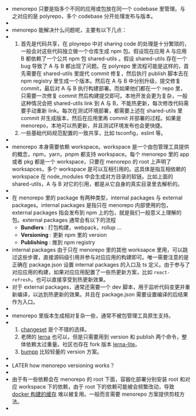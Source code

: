 - menorepo 只要是指多个不同的应用或包放在同一个 codebase 里管理。与之对应的是 polyrepo，多个 codebase 分开处理发布与版本。
-
- menorepo 能解决什么问题呢，主要有以下几点：
- 1. 首先是代码共享，在 ployrepo 中对 sharing code 的处理是十分繁琐的，一般会对这些代码独立做一个仓库生成 npm 包。假设现在应用 A 与应用 B 都依赖了一个公共 npm 包 shared-utils 。假设 shared-utils 存在一个 bug 导致了 A 与 B 都出现了问题。在 polyrepo 里流程可能是这样的，首先需要在 shared-utils 里提代 commit 修复，然后执行 publish 脚本去在 npm registry 里生成一个版本。然后在 A 与 B 中分别升级，提交修复 commit，最后对 A 与 B 执行构建部署。而如果他们都在一个 repo 里，只需要一次修复 commit 然后构建提交即可。本地开发会更为复杂，一般这种情况会把 shared-utils link 到 A 与 B，不能热更新，每次修改代码需要手动重新 link。每次在测试环境部署，都需要上述在 shared-utils 里 commit 并生成版本，然后在应用里再 commit 并部署的过程。如果是 menorepo，本地可以热更新，并且测试环境发布也会更快捷。
  2. 一些基础代码规范配置的一致共享，比如 tsconfig，eslint 等。
-
- menorepo 本身需要依赖 workspace。workspace 是一个由包管理工具提供的概念，npm，yarn，pnpm 都支持 workspace。每个 menorepo 里的 app 或者 pkg 都是一个 workspace，只要在 menorepo 的 root 上声明了 worksapces，多个 workspace 是可以互相引用的。这具体是指互相依赖的 workspace 在 node_modules 中会生成对方目录的软链。比如上面的 shared-utils，A 与 B 对它的引用，都是从它自身的真实目录里去解析的。
-
- 在 menorepo 里的 package 有两种类型，internal packages 与 external packages。internal packages 是指只在 menorepo 内部使用的包，external packages 指会发布到 npm 上的包，就是我们一般意义上理解的包。external packages 通常会有以下的流程
	- **Bundlers** : 打包构建，webpack，rollup ...
	- **Versioning** : 更新 npm 里的 version
	- **Publishing** : 推到 npm registry
- internal packages 由于只在 menorepo 里的其他 worksapce 里用，可以跳过这些步骤，直接源码级引用并参与对应应用的构建即可。唯一需要注意的是正确在 package.json 设置 internal packages 的入口及 ts 定义。由于参与了对应应用的构建，如果对应应用配置了一些热更新方案，比如 `react-refresh`，也可以直接享受到热更新效果。
- 对于 external packages，通常还需要一个 dev 脚本，用于监听代码变更并重新编译，以达到热更新的效果。并且在 package.json 需要设置编译的后结果作为入口。
-
- menorepo 里版本生成相对复杂一些，通常不被包管理工具原生支持。
- 1. [changeset](https://github.com/changesets/changesets) 是个不错的选择。
  2. 老牌的 [lerna](https://github.com/lerna/lerna) 也可以，但是只需要用到 version 和 publish 两个命令，整体依赖太过重量。社区也存在 fork 版本 [lerna-lite](https://github.com/lerna-lite/lerna-lite)。
  3. [bumpp](https://www.npmjs.com/package/bumpp) 比较轻量的 version 方案。
-
- LATER how menorepo versioning works？
-
- 由于有一些依赖会在 menorepo 的 root 下面，容器化部署分别安装 root 和对应 workspace 下的依赖，由于 root 下的依赖可能被会频繁改动，导致 [docker 构建的缓存](https://bitjudo.com/blog/2014/03/13/building-efficient-dockerfiles-node-dot-js/) 难以被复用。一般而言需要 menorepo 方案提供剪枝方法。
-